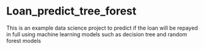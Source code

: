 # Loan_predict_tree_forest
This is an example data science project to predict if the loan will be repayed in full using machine learning models such as decision tree and random forest models
